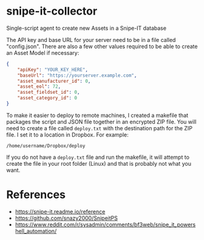 # snipe-it-collector
Single-script agent to create new Assets in a Snipe-IT database

The API key and base URL for your server need to be in a file called "config.json".  There are also a few other values required to be able to create an Asset Model if necessary:

```json
{
    "apiKey": "YOUR_KEY_HERE",
    "baseUrl": "https://yourserver.example.com",
    "asset_manufacturer_id": 0,
    "asset_eol": 72,
    "asset_fieldset_id": 0,
    "asset_category_id": 0
}
```

To make it easier to deploy to remote machines, I created a makefile that packages the script and JSON file together in an encrypted ZIP file.  You will need to create a file called ```deploy.txt``` with the destination path for the ZIP file.  I set it to a location in Dropbox.  For example:

```
/home/username/Dropbox/deploy
```

If you do not have a ```deploy.txt``` file and run the makefile, it will attempt to create the file in your root folder (Linux) and that is probably not what you want.

# References

 * https://snipe-it.readme.io/reference
 * https://github.com/snazy2000/SnipeitPS
 * https://www.reddit.com/r/sysadmin/comments/bf3web/snipe_it_powershell_automation/
